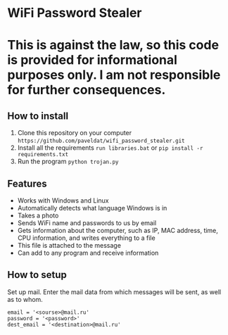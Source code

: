 # WiFi Password Stealer
# This is against the law, so this code is provided for informational purposes only. I am not responsible for further consequences.
## How to install
1. Clone this repository on your computer
`https://github.com/paveldat/wifi_password_stealer.git`
2. Install all the requirements
`run libraries.bat` or
`pip install -r requirements.txt`
3. Run the program
`python trojan.py`

## Features
+ Works with Windows and Linux
+ Automatically detects what language Windows is in
+ Takes a photo
+ Sends WiFi name and passwords to us by email
+ Gets information about the computer, such as IP, MAC address, time, CPU information, and writes everything to a file
+ This file is attached to the message
+ Can add to any program and receive information

## How to setup
Set up mail. Enter the mail data from which messages will be sent, as well as to whom.
```
email = '<sourse>@mail.ru'
password = '<password>'
dest_email = '<destination>@mail.ru'
```